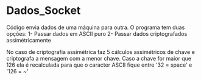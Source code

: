 # Dados_Socket
 
Código envia dados de uma máquina para outra. O programa tem duas opções:
1-	Passar dados em ASCII puro
2-	Passar dados criptografados assimétricamente

No caso de criptografia assimétrica faz 5 cálculos assimétricos de chave e criptografa a mensagem com a menor chave. Caso a chave for maior que 126 ela é recalculada para que o caracter ASCII fique entre '32 = space' e '126 = ~'